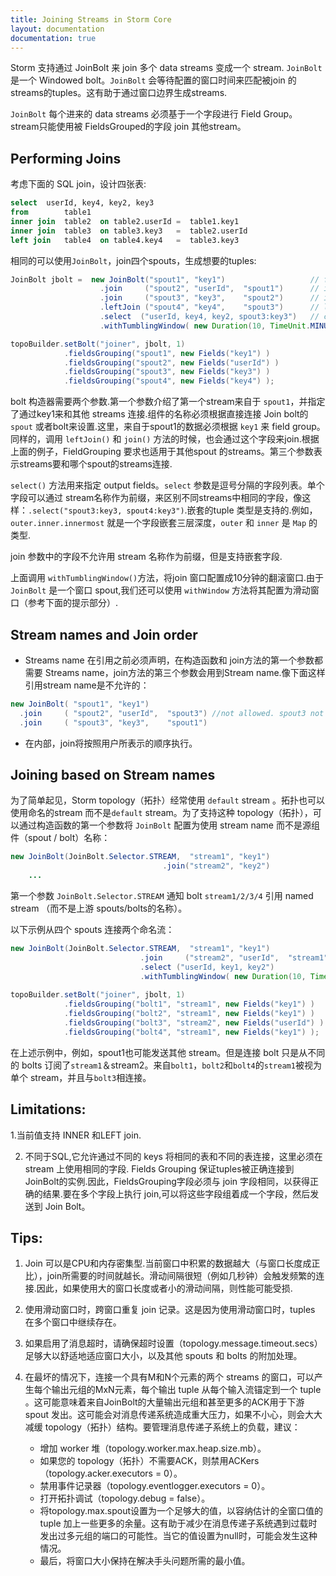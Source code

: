 ```yaml
---
title: Joining Streams in Storm Core
layout: documentation
documentation: true
---
```


Storm 支持通过 JoinBolt 来 join 多个 data streams 变成一个 stream. `JoinBolt`是一个 Windowed bolt。`JoinBolt` 会等待配置的窗口时间来匹配被join 的streams的tuples。这有助于通过窗口边界生成streams.

`JoinBolt` 每个进来的 data streams 必须基于一个字段进行 Field Group。stream只能使用被 FieldsGrouped的字段 join 其他stream。 

## Performing Joins
考虑下面的 SQL join，设计四张表:

```sql
select  userId, key4, key2, key3
from        table1
inner join  table2  on table2.userId =  table1.key1
inner join  table3  on table3.key3   =  table2.userId
left join   table4  on table4.key4   =  table3.key3
```

相同的可以使用`JoinBolt`，join四个spouts，生成想要的tuples:

```java
JoinBolt jbolt =  new JoinBolt("spout1", "key1")                   // from        spout1  
                    .join     ("spout2", "userId",  "spout1")      // inner join  spout2  on spout2.userId = spout1.key1
                    .join     ("spout3", "key3",    "spout2")      // inner join  spout3  on spout3.key3   = spout2.userId   
                    .leftJoin ("spout4", "key4",    "spout3")      // left join   spout4  on spout4.key4   = spout3.key3
                    .select  ("userId, key4, key2, spout3:key3")   // chose output fields
                    .withTumblingWindow( new Duration(10, TimeUnit.MINUTES) ) ;

topoBuilder.setBolt("joiner", jbolt, 1)
            .fieldsGrouping("spout1", new Fields("key1") )
            .fieldsGrouping("spout2", new Fields("userId") )
            .fieldsGrouping("spout3", new Fields("key3") )
            .fieldsGrouping("spout4", new Fields("key4") );
```

bolt 构造器需要两个参数.第一个参数介绍了第一个stream来自于 `spout1`，并指定了通过key1来和其他 streams 连接.组件的名称必须根据直接连接 Join bolt的 `spout` 或者bolt来设置.这里，来自于spout1的数据必须根据 `key1` 来 field group。同样的，调用 `leftJoin()` 和 `join()` 方法的时候，也会通过这个字段来join.根据上面的例子，FieldGrouping 要求也适用于其他spout 的streams。第三个参数表示streams要和哪个spout的streams连接.

`select()` 方法用来指定 output fields。`select` 参数是逗号分隔的字段列表。单个字段可以通过 stream名称作为前缀，来区别不同streams中相同的字段，像这样：`.select("spout3:key3, spout4:key3")`.嵌套的tuple 类型是支持的.例如，`outer.inner.innermost` 就是一个字段嵌套三层深度，`outer` 和 `inner` 是 `Map` 的类型.  

join 参数中的字段不允许用 stream 名称作为前缀，但是支持嵌套字段.

上面调用 `withTumblingWindow()`方法，将join 窗口配置成10分钟的翻滚窗口.由于 `JoinBolt` 是一个窗口 spout,我们还可以使用 `withWindow` 方法将其配置为滑动窗口（参考下面的提示部分）.

## Stream names and Join order
* Streams name 在引用之前必须声明，在构造函数和 join方法的第一个参数都需要 Streams name，join方法的第三个参数会用到Stream name.像下面这样引用stream name是不允许的：

```java
new JoinBolt( "spout1", "key1")                 
  .join     ( "spout2", "userId",  "spout3") //not allowed. spout3 not yet introduced
  .join     ( "spout3", "key3",    "spout1")
```
* 在内部，join将按照用户所表示的顺序执行。

## Joining based on Stream names

为了简单起见，Storm topology（拓扑）经常使用 `default` stream 。拓扑也可以使用命名的stream 而不是`default` stream。为了支持这种 topology（拓扑），可以通过构造函数的第一个参数将 `JoinBolt` 配置为使用 stream name 而不是源组件（spout / bolt）名称：

```java
new JoinBolt(JoinBolt.Selector.STREAM,  "stream1", "key1")
                                  .join("stream2", "key2")
    ...
```
第一个参数 `JoinBolt.Selector.STREAM` 通知 bolt `stream1/2/3/4` 引用 named stream （而不是上游 spouts/bolts的名称）。


以下示例从四个 spouts 连接两个命名流：

```java
new JoinBolt(JoinBolt.Selector.STREAM,  "stream1", "key1") 
                             .join     ("stream2", "userId",  "stream1" )
                             .select ("userId, key1, key2")
                             .withTumblingWindow( new Duration(10, TimeUnit.MINUTES) ) ;
                             
topoBuilder.setBolt("joiner", jbolt, 1)
            .fieldsGrouping("bolt1", "stream1", new Fields("key1") )
            .fieldsGrouping("bolt2", "stream1", new Fields("key1") )
            .fieldsGrouping("bolt3", "stream2", new Fields("userId") )
            .fieldsGrouping("bolt4", "stream1", new Fields("key1") );
```

在上述示例中，例如，spout1也可能发送其他 stream。但是连接 bolt 只是从不同的 bolts 订阅了`stream1`＆stream2。来自`bolt1`，`bolt2`和`bolt4`的`stream1`被视为单个 stream，并且与`bolt3`相连接。

## Limitations: 
1.当前值支持 INNER 和LEFT join.

2. 不同于SQL,它允许通过不同的 keys 将相同的表和不同的表连接，这里必须在stream 上使用相同的字段. Fields Grouping 保证tuples被正确连接到 JoinBolt的实例.因此，FieldsGrouping字段必须与 join 字段相同，以获得正确的结果.要在多个字段上执行 join,可以将这些字段组着成一个字段，然后发送到 Join Bolt。


## Tips:

1. Join 可以是CPU和内存密集型.当前窗口中积累的数据越大（与窗口长度成正比），join所需要的时间就越长。滑动间隔很短（例如几秒钟）会触发频繁的连接.因此，如果使用大的窗口长度或者小的滑动间隔，则性能可能受损.

2. 使用滑动窗口时，跨窗口重复 join 记录。这是因为使用滑动窗口时，tuples 在多个窗口中继续存在。

3. 如果启用了消息超时，请确保超时设置（topology.message.timeout.secs）足够大以舒适地适应窗口大小，以及其他 spouts 和 bolts 的附加处理。

4. 在最坏的情况下，连接一个具有M和N个元素的两个 streams 的窗口，可以产生每个输出元组的MxN元素，每个输出 tuple 从每个输入流锚定到一个 tuple 。这可能意味着来自JoinBolt的大量输出元组和甚至更多的ACK用于下游 spout 发出。这可能会对消息传递系统造成重大压力，如果不小心，则会大大减缓 topology（拓扑）结构。要管理消息传递子系统上的负载，建议：
   * 增加 worker 堆（topology.worker.max.heap.size.mb）。
   * 如果您的 topology（拓扑）不需要ACK，则禁用ACKers（topology.acker.executors = 0）。
   * 禁用事件记录器（topology.eventlogger.executors = 0）。
   * 打开拓扑调试（topology.debug = false）。
   * 将topology.max.spout设置为一个足够大的值，以容纳估计的全窗口值的 tuple 加上一些更多的余量。这有助于减少在消息传递子系统遇到过载时发出过多元组的端口的可能性。当它的值设置为null时，可能会发生这种情况。
   * 最后，将窗口大小保持在解决手头问题所需的最小值。
